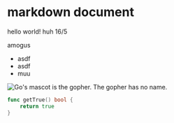 # markdown document
hello world! huh 16/5

amogus 
 - asdf
 - asdf
 - muu

![Go's mascot is the gopher. The gopher has no name.](./go.png)

```go
func getTrue() bool {
    return true
}
```